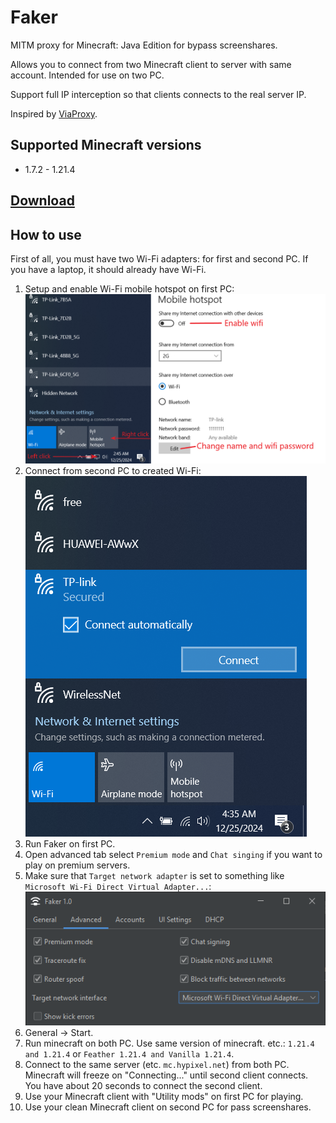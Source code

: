 # Faker
MITM proxy for Minecraft: Java Edition for bypass screenshares. 

Allows you to connect from two Minecraft client to server with same account.
Intended for use on two PC.

Support full IP interception so that clients connects to the real server IP.

Inspired by [ViaProxy](https://github.com/ViaVersion/ViaProxy).

## Supported Minecraft versions
- 1.7.2 - 1.21.4

## [Download](https://github.com/o1seth/faker/releases/latest)

## How to use
First of all, you must have two Wi-Fi adapters: for first and second PC. If you have a laptop, it should already have Wi-Fi.

1. Setup and enable Wi-Fi mobile hotspot on first PC:
![img.png](img/wifi1.png)
2. Connect from second PC to created Wi-Fi:
![img.png](img/wifi2.png)
3. Run Faker on first PC.
4. Open advanced tab select ```Premium mode``` and ```Chat singing``` if you want to play on premium servers.
5. Make sure that ```Target network adapter``` is set to something like ```Microsoft Wi-Fi Direct Virtual Adapter...```:
![img.png](img/advanced_tab.png)
6. General -> Start.
7. Run minecraft on both PC. Use same version of minecraft. etc.: ```1.21.4 and 1.21.4``` or ```Feather 1.21.4 and Vanilla 1.21.4```.
8. Connect to the same server (etc. ```mc.hypixel.net```) from both PC. Minecraft will freeze on "Connecting..." until second client connects. You have about 20 seconds to connect the second client.
9. Use your Minecraft client with "Utility mods" on first PC for playing. 
10. Use your clean Minecraft client on second PC for pass screenshares.

